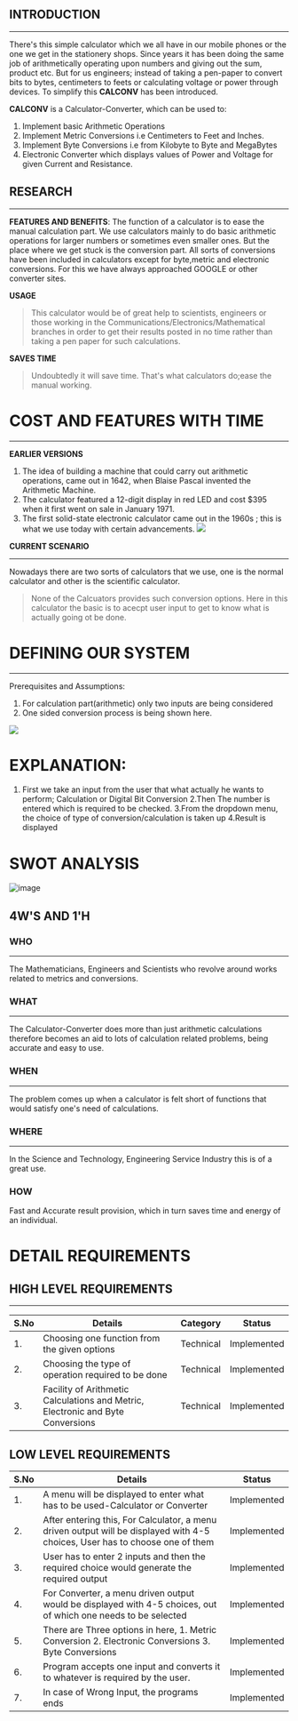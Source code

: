 

## INTRODUCTION
****
There's this simple calculator which we all have in our mobile phones or the one we get in the stationery shops.
Since years it has been doing the same job of arithmetically operating upon numbers and giving out the sum, product etc. But for us engineers; instead of taking a pen-paper to convert bits to bytes, centimeters to feets or calculating voltage or power through devices. 
To simplify this **CALCONV** has been introduced. 


**CALCONV** is a Calculator-Converter, which can be used to: 
1. Implement basic Arithmetic Operations
2. Implement Metric Conversions i.e Centimeters to Feet and Inches.
3. Implement Byte Conversions i.e from Kilobyte to Byte and MegaBytes
4. Electronic Converter which displays values of Power and Voltage for given Current and Resistance.

## RESEARCH
****
**FEATURES AND BENEFITS**:
The function of a calculator is to ease the manual calculation part. We use calculators mainly to do basic arithmetic operations for larger numbers or sometimes even smaller ones.
But the place where we get stuck is the conversion part. All sorts of conversions have been included in calculators except for byte,metric and electronic conversions. For this we have always approached GOOGLE or other converter sites.

 **USAGE**

>This calculator would be of great help to scientists, engineers or those working in the  Communications/Electronics/Mathematical branches in order to get their results posted in no time rather than taking a pen paper for such calculations.

**SAVES TIME**
>Undoubtedly it will save time. That's what calculators do;ease the manual working.

# COST AND FEATURES WITH TIME
****
**EARLIER VERSIONS**
 1. The idea of building a machine that could carry out arithmetic operations, came out in 1642, when Blaise Pascal invented the Arithmetic Machine.
2. The calculator featured a 12-digit display in red LED and cost $395 when it first went on sale in January 1971.
3. The first solid-state electronic calculator came out in the 1960s ; this is what we use today with certain advancements.
                ![](https://github.com/Ankana9910/miniprojectltts/blob/274aa1c76f621e3c0602b0939c8cb33f8b01dde3/2_Design/calculator.jpg)


**CURRENT SCENARIO**
****
Nowadays there are two sorts of calculators that we use, one is the normal calculator and other is the scientific calculator. 


 
> None of the Calcuators provides such conversion options.
> Here in this calculator the basic is to acecpt user input to get to know what is actually going ot be done.

# **DEFINING OUR SYSTEM**
****
Prerequisites and Assumptions:
1. For calculation part(arithmetic) only two inputs are being considered
2. One sided conversion process is being shown here.

![](https://github.com/Ankana9910/miniprojectltts/blob/30d011596e5aa5aa67d2999e02d59ad7034c9201/2_Design/diag1.png)



# EXPLANATION:

1. First we take an input from the user that what actually he wants to perform; Calculation or Digital Bit Conversion
2.Then The number is entered which is required to be checked.
3.From the dropdown menu, the choice of type of conversion/calculation is taken up
4.Result is displayed



# SWOT ANALYSIS

![image](https://github.com/Ankana9910/miniprojectltts/blob/f838eddc23ae5f24af8eecdad59469d5c64bd299/2_Design/Untitled%20Workspace.jpg)

## 4W'S AND 1'H

 ### **WHO**
***
The Mathematicians, Engineers and Scientists who revolve around works related to metrics and conversions.

### **WHAT**
****
The Calculator-Converter does more than just arithmetic calculations therefore becomes an aid to lots of calculation related problems, being accurate and easy to use.

### **WHEN**
***
The problem comes up when a calculator is felt short of functions that would satisfy one's need of calculations.

### **WHERE**
***
In the Science and Technology, Engineering Service Industry this is of a great use.

### **HOW**
Fast and Accurate result provision, which in turn saves time and energy of an individual.

# DETAIL REQUIREMENTS


## HIGH LEVEL REQUIREMENTS
***
|S.No| Details | Category | Status|
|------|-----|-----|-----|
|1.| Choosing one function from the given options| Technical|Implemented|
|2.| Choosing the type of operation required to be done | Technical|Implemented|
|3.| Facility of Arithmetic Calculations and Metric, Electronic and Byte Conversions|Technical| Implemented|



## LOW LEVEL REQUIREMENTS

|S.No| Details | Status| 
|----|----|---|
|1.| A menu will be displayed to enter what has to be used-Calculator or Converter| Implemented|
|2.| After entering this, For Calculator, a menu driven output will be displayed with 4-5 choices, User has to choose one of them| Implemented|
|3.| User has to enter 2 inputs and then the required choice would generate the required output|Implemented|
|4.| For Converter, a menu driven output would be displayed with 4-5 choices, out of which one needs to be selected|Implemented|
|5.| There are Three options in here, 1. Metric Conversion 2. Electronic Conversions 3. Byte Conversions |Implemented|
|6.| Program accepts one input and converts it to whatever is required by the user.|Implemented|
|7.| In case of Wrong Input, the programs ends |Implemented|















